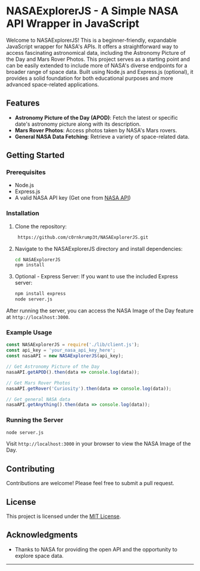 # NASAExplorerJS - A Simple NASA API Wrapper in JavaScript

Welcome to NASAExplorerJS! 
This is a beginner-friendly, expandable JavaScript wrapper for NASA's APIs. It offers a straightforward way to access fascinating astronomical data, including the Astronomy Picture of the Day and Mars Rover Photos. This project serves as a starting point and can be easily extended to include more of NASA's diverse endpoints for a broader range of space data. Built using Node.js and Express.js (optional), it provides a solid foundation for both educational purposes and more advanced space-related applications.

## Features
- **Astronomy Picture of the Day (APOD)**: Fetch the latest or specific date's astronomy picture along with its description.
- **Mars Rover Photos**: Access photos taken by NASA's Mars rovers.
- **General NASA Data Fetching**: Retrieve a variety of space-related data.

## Getting Started

### Prerequisites
- Node.js
- Express.js
- A valid NASA API key (Get one from [NASA API](https://api.nasa.gov/))

### Installation
1. Clone the repository:
   ```bash
	https://github.com/c0rnkrump3t/NASAExplorerJS.git
   ```
2. Navigate to the NASAExplorerJS directory and install dependencies:
   ```bash
   cd NASAExplorerJS
   npm install
   ```
3. Optional - Express Server: If you want to use the included Express server: 
    ```bash 
    npm install express
    node server.js 
    ```
After running the server, you can access the NASA Image of the Day feature at `http://localhost:3000`.
### Example Usage
```javascript
const NASAExplorerJS = require('./lib/client.js');
const api_key = 'your_nasa_api_key_here';
const nasaAPI = new NASAExplorerJS(api_key);

// Get Astronomy Picture of the Day
nasaAPI.getAPOD().then(data => console.log(data));

// Get Mars Rover Photos
nasaAPI.getRover('Curiosity').then(data => console.log(data));

// Get general NASA data
nasaAPI.getAnything().then(data => console.log(data));

```

### Running the Server
```bash
node server.js
```
Visit `http://localhost:3000` in your browser to view the NASA Image of the Day.

## Contributing
Contributions are welcome! Please feel free to submit a pull request.

## License
This project is licensed under the [MIT License](LICENSE.md).

## Acknowledgments
- Thanks to NASA for providing the open API and the opportunity to explore space data.

---
